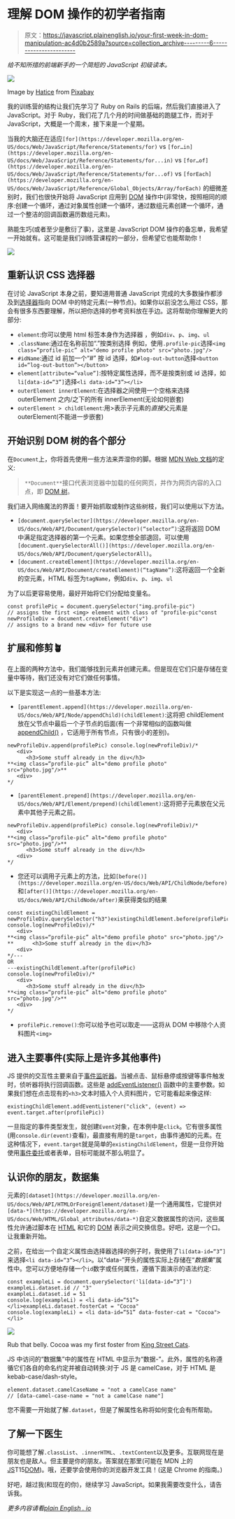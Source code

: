 # 理解 DOM 操作的初学者指南

> 原文：<https://javascript.plainenglish.io/your-first-week-in-dom-manipulation-ac4d0b2589a?source=collection_archive---------6----------------------->

*给不知所措的前端新手的一个简短的 JavaScript 初级读本。*

![](img/29198f4113ff8cd278b727c0716bf453.png)

Image by [Hatice](https://pixabay.com/users/haticeerol-14967706/?utm_source=link-attribution&amp;utm_medium=referral&amp;utm_campaign=image&amp;utm_content=5752322) from [Pixabay](https://pixabay.com/?utm_source=link-attribution&amp;utm_medium=referral&amp;utm_campaign=image&amp;utm_content=5752322)

我的训练营的结构让我们先学习了 Ruby on Rails 的后端，然后我们直接进入了 JavaScript。对于 Ruby，我们花了几个月的时间做基础的跑腿工作，而对于 JavaScript，大概是一个周末，接下来是一个星期。

当我的大脑还在适应`[for](https://developer.mozilla.org/en-US/docs/Web/JavaScript/Reference/Statements/for)` vs `[for…in](https://developer.mozilla.org/en-US/docs/Web/JavaScript/Reference/Statements/for...in)` vs `[for…of](https://developer.mozilla.org/en-US/docs/Web/JavaScript/Reference/Statements/for...of)` vs `[forEach](https://developer.mozilla.org/en-US/docs/Web/JavaScript/Reference/Global_Objects/Array/forEach)` 的细微差别时，我们也很快开始将 JavaScript 应用到 [DOM](https://www.w3schools.com/js/js_htmldom.asp) 操作中(非常快，按照相同的顺序:创建一个循环，通过对象属性创建一个循环，通过数组元素创建一个循环，通过一个整洁的回调函数遍历数组元素)。

熟能生巧(或者至少是敷衍了事)，这里是 JavaScript DOM 操作的备忘单，我希望一开始就有。这可能是我们训练营课程的一部分，但希望它也能帮助你！

![](img/697eb07a47f10cd3e7871113ccb8e930.png)

## **重新认识 CSS 选择器**

在讨论 JavaScript 本身之前，要知道用普通 JavaScript 完成的大多数操作都涉及到[选择器](https://www.w3schools.com/cssref/css_selectors.asp)指向 DOM 中的特定元素(一种节点)。如果你以前没怎么用过 CSS，那会有很多东西要理解，所以把你选择的参考资料放在手边。这将帮助你理解更大的部分:

*   `element`:你可以使用 html 标签本身作为选择器
    ，例如`div`、`p`、`img`、`ul`
*   `.className`:通过在名称前加“.”按类别选择
    例如，使用`.profile-pic`选择`<img class=“profile-pic” alt="demo profile photo" src="photo.jpg"/>`
*   `#idName`:通过 id 前加一个“#”
    按 id 选择，如`#log-out-button`选择`<button id=“log-out-button”></button>`
*   `element[attribute=“value”]`:按特定属性选择，而不是按类别或 id
    选择，如`li[data-id=“3”]`选择`<li data-id=“3”></li>`
*   `outerElement innerElement`:在选择器之间使用一个空格来选择 outerElement 之内/之下的所有 innerElement(无论如何嵌套)
*   `outerElement > childElement`:用>表示子元素的*直接*父元素是 outerElement(不能进一步嵌套)

## 开始识别 DOM 树的各个部分

在`Document`上，你将首先使用一些方法来弄湿你的脚。根据 [MDN Web 文档](https://developer.mozilla.org/en-US/docs/Web/API/Document)的定义:

> `**Document**`接口代表浏览器中加载的任何网页，并作为网页内容的入口点，即 [DOM 树](https://developer.mozilla.org/en-US/docs/Web/API/Document_object_model/Using_the_W3C_DOM_Level_1_Core)。

我们进入网络魔法的界面！要开始抓取或制作这些树枝，我们可以使用以下方法。

*   `[document.querySelector](https://developer.mozilla.org/en-US/docs/Web/API/Document/querySelector)(“selector”)`:这将返回 DOM 中满足指定选择器的第一个元素。如果您想全部退回，可以使用`[document.querySelectorAll()](https://developer.mozilla.org/en-US/docs/Web/API/Document/querySelectorAll)`。
*   `[document.createElement](https://developer.mozilla.org/en-US/docs/Web/API/Document/createElement)(“tagName”)`:这将返回一个全新的空元素，HTML 标签为`tagName`，例如`div`、`p`、`img`、`ul`

为了以后更容易使用，最好开始将它们分配给变量名。

```
const profilePic = document.querySelector("img.profile-pic")
// assigns the first <img> element with class of "profile-pic"const newProfileDiv = document.createElement("div")
// assigns to a brand new <div> for future use
```

## 扩展和修剪🪴

在上面的两种方法中，我们能够找到元素并创建元素。但是现在它们只是存储在变量中等待，我们还没有对它们做任何事情。

以下是实现这一点的一些基本方法:

*   `[parentElement.append](https://developer.mozilla.org/en-US/docs/Web/API/Node/appendChild)(childElement)`:这将把 childElement 放在父节点中最后一个子节点的后面(有一个非常相似的函数叫做 [appendChild()](https://developer.mozilla.org/en-US/docs/Web/API/Node/appendChild) ，它适用于所有节点，只有很小的差别)。

```
newProfileDiv.append(profilePic) console.log(newProfileDiv)/*
   <div>
      <h3>Some stuff already in the div</h3>
**<img class=“profile-pic” alt="demo profile photo" src="photo.jpg"/>**
   <div>
*/
```

*   `[parentElement.prepend](https://developer.mozilla.org/en-US/docs/Web/API/Element/prepend)(childElement)`:这将把子元素放在父元素中其他子元素之前。

```
newProfileDiv.append(profilePic) console.log(newProfileDiv)/*
   <div>
**<img class=“profile-pic” alt="demo profile photo" src="photo.jpg"/>**
      <h3>Some stuff already in the div</h3>
   <div>
*/
```

*   您还可以调用子元素上的方法，比如`[before()](https://developer.mozilla.org/en-US/docs/Web/API/ChildNode/before)`和`[after()](https://developer.mozilla.org/en-US/docs/Web/API/ChildNode/after)`来获得类似的结果

```
const existingChildElement = newProfileDiv.querySelector("h3")existingChildElement.before(profilePic)
console.log(newProfileDiv)/*
   <div>
**<img class=“profile-pic” alt="demo profile photo" src="photo.jpg"/>
**      <h3>Some stuff already in the div</h3>
   <div>
*/---
OR
---existingChildElement.after(profilePic)
console.log(newProfileDiv)/*
   <div>
      <h3>Some stuff already in the div</h3>
**<img class=“profile-pic” alt="demo profile photo" src="photo.jpg"/>**
   <div>
*/
```

*   `profilePic.remove()`:你可以给予也可以取走——这将从 DOM 中移除个人资料图片`<img>`

## 进入主要事件(实际上是许多其他事件)

JS 提供的交互性主要来自于[事件监听器](https://developer.mozilla.org/en-US/docs/Web/API/EventListener)。当被点击、鼠标悬停或按键等事件触发时，侦听器将执行回调函数。这些是 [addEventListener()](https://developer.mozilla.org/en-US/docs/Web/API/EventTarget/addEventListener) 函数中的主要参数。如果我们想在点击现有的`<h3>`文本时插入个人资料图片，它可能看起来像这样:

```
existingChildElement.addEventListener("click", (event) => event.target.after(profilePic))
```

一旦指定的事件类型发生，就创建`Event`对象，在本例中是`click`。它有很多属性(用`console.dir(event)`查看)，最直接有用的是`target`，由事件通知的元素。在这种情况下，`event.target`就是简单的`existingChildElement`，但是一旦你开始使用[事件委托](https://dmitripavlutin.com/javascript-event-delegation/)或者表单，目标可能就不那么明显了。

## 认识你的朋友，数据集

元素的`[dataset](https://developer.mozilla.org/en-US/docs/Web/API/HTMLOrForeignElement/dataset)`是一个通用属性，它提供对`[data-*](https://developer.mozilla.org/en-US/docs/Web/HTML/Global_attributes/data-*)`自定义数据属性的访问，这些属性允许通过脚本在 [HTML](https://developer.mozilla.org/en-US/docs/Web/HTML) 和它的 [DOM](https://developer.mozilla.org/en-US/docs/Web/API/Document_Object_Model) 表示之间交换信息。好吧，这是一个口。让我重新开始。

之前，在给出一个自定义属性由选择器选择的例子时，我使用了`li[data-id=“3”]`来选择`<li data-id=“3”></li>`。以“data-”开头的属性实际上存储在“*数据集*”属性中。您可以方便地存储一个`id`数字或任何属性，遵循下面演示的语法约定:

```
const exampleLi = document.querySelector('li[data-id=“3”]') exampleLi.dataset.id // "3"
exampleLi.dataset.id = 51 
console.log(exampleLi) = <li data-id=“51”></li>exampleLi.dataset.fosterCat = "Cocoa" 
console.log(exampleLi) = <li data-id=“51” data-foster-cat = "Cocoa"></li>
```

![](img/d5b4fe1e6c5706990a1b2c82a99345a2.png)

Rub that belly. Cocoa was my first foster from [King Street Cats](https://www.kingstreetcats.org/).

JS 中访问的“数据集”中的属性在 HTML 中显示为“数据-”。此外，属性的名称遵循它们各自的命名约定并被自动转换:对于 JS 是 camelCase，对于 HTML 是 kebab-case/dash-style。

```
element.dataset.camelCaseName = "not a camelCase name"
// [data-camel-case-name = "not a camelCase name"]
```

您不需要一开始就了解`.dataset`，但是了解属性名称将如何变化会有所帮助。

## 了解一下医生

你可能想了解`.classList`、`.innerHTML`、`.textContent`以及更多。互联网现在是朋友也是敌人。但主要是你的朋友。答案就在那里(可能在 MDN 上的[JS](https://developer.mozilla.org/en-US/docs/Web/JavaScript)T15[DOM](https://developer.mozilla.org/en-US/docs/Web/API/Document_Object_Model/Introduction))。哦，还要学会使用你的浏览器开发工具！(这是 Chrome 的指南。)

好吧，越过我(和现在的你)，继续学习 JavaScript。如果我需要改变什么，请告诉我。

*更多内容请看*[*plain English . io*](http://plainenglish.io/)